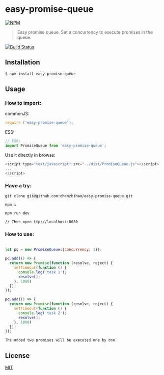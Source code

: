 # easy-promise-queue

[![NPM](https://nodei.co/npm/easy-promise-queue.png)](https://nodei.co/npm/easy-promise-queue/)
> Easy promise queue. Set a concurrency to execute promises in the queue.

[![Build Status](https://travis-ci.org/chenzhihao/easy-promise-queue.svg)](https://travis-ci.org/chenzhihao/easy-promise-queue)

## Installation
```bash
$ npm install easy-promise-queue
```

## Usage

### How to import:

commonJS:

```js
require ('easy-promise-queue');
```

ES6:

```js
// ES6:
import PromiseQueue from 'easy-promise-queue';
```

Use it directly in browse:

```js
<script type="text/javascript" src="../dist/PromiseQueue.js"></script>
...
</script>
```
### Have a try:
```
git clone git@github.com:chenzhihao/easy-promise-queue.git

npm i

npm run dev

// Then open ttp://localhost:8080
```

### How to use:
####
```js

let pq = new PromiseQueue({concurrency: 1});

pq.add(() => {
  return new Promise(function (resolve, reject) {
    setTimeout(function () {
      console.log('task 1');
      resolve();
    }, 1000)
  });
});

pq.add(() => {
  return new Promise(function (resolve, reject) {
    setTimeout(function () {
      console.log('task 2');
      resolve();
    }, 1000)
  });
});

The added two promises will be executed one by one.
```

## License
[MIT](https://tldrlegal.com/license/mit-license)